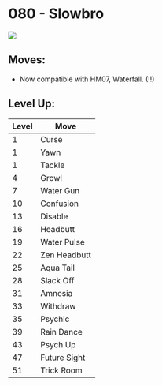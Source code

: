 # 080 - Slowbro
![][080]

## Moves:

 - Now compatible with HM07, Waterfall. (!!)

## Level Up:

Level | Move
---   | ---
  1   | Curse
  1   | Yawn
  1   | Tackle
  4   | Growl
  7   | Water Gun
 10   | Confusion
 13   | Disable
 16   | Headbutt
 19   | Water Pulse
 22   | Zen Headbutt
 25   | Aqua Tail
 28   | Slack Off
 31   | Amnesia
 33   | Withdraw
 35   | Psychic
 39   | Rain Dance
 43   | Psych Up
 47   | Future Sight
 51   | Trick Room



[080]: /img/pokemon/080.png
